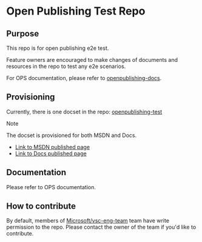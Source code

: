 # Open Publishing Test Repo

## Purpose
This repo is for open publishing e2e test.

Feature owners are encouraged to make changes of documents and resources in the repo to test any e2e scenarios.

For OPS documentation, please refer to [openpublishing-docs](https://ppe.msdn.microsoft.com/en-us/openpublishing/docs?branch=master).

## Provisioning
Currently, there is one docset in the repo: [openpublishing-test](openpublishing/tests/docfx.json)

> [!NOTE]
> The docset is provisioned for both MSDN and Docs.
> + [Link to MSDN published page](https://ppe.msdn.microsoft.com/en-us/openpublishing/test?branch=master)
> + [Link to Docs published page](https://docspilot.azurewebsites.net/en-us/openpublishing/test-docs/intro-clr?branch=master)

## Documentation
Please refer to OPS documentation.

## How to contribute
By default, members of [Microsoft/vsc-eng-team](https://github.com/orgs/Microsoft/teams/vsc-eng-team) team have write permission to the repo. Please contact the owner of the team if you'd like to contribute.
